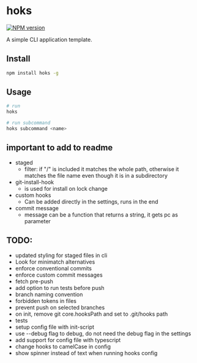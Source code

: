 # hoks

[![NPM version](https://img.shields.io/npm/v/hoks?color=%23c53635&label=%20)](https://www.npmjs.com/package/hoks)

A simple CLI application template.

## Install

```bash
npm install hoks -g
```

## Usage

```bash
# run
hoks

# run subcommand
hoks subcommand <name>
```

## important to add to readme

-   staged
    -   filter: if "/" is included it matches the whole path, otherwise it matches the file name even though it is in a subdirectory
-   git-install-hook
    -   is used for install on lock change
-   custom hooks
    -   Can be added directly in the settings, runs in the end
-   commit message
    -   message can be a function that returns a string, it gets pc as parameter

## TODO:

-   updated styling for staged files in cli
-   Look for minimatch alternatives
-   enforce conventional commits
-   enforce custom commit messages
-   fetch pre-push
-   add option to run tests before push
-   branch naming convention
-   forbidden tokens in files
-   prevent push on selected branches
-   on init, remove git core.hooksPath and set to .git/hooks path
-   tests
-   setup config file with init-script
-   use --debug flag to debug, do not need the debug flag in the settings
-   add support for config file with typescript
-   change hooks to camelCase in config
-   show spinner instead of text when running hooks config
